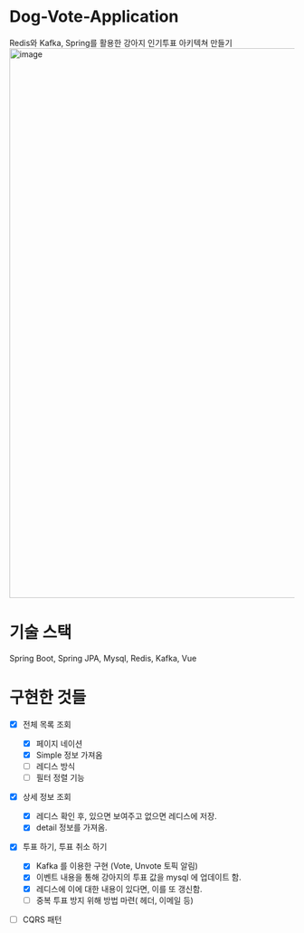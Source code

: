 # Dog-Vote-Application
Redis와 Kafka, Spring를 활용한 강아지 인기투표 아키텍쳐 만들기
<img width="972" alt="image" src="https://github.com/worldii/Dog-Vote-Application/assets/87687210/8331a255-4cf4-4321-9aa5-2c64a266b5a3">

# 기술 스택
Spring Boot, Spring JPA, Mysql, Redis, Kafka,  Vue
# 구현한 것들

- [x]  전체 목록 조회
    - [x]  페이지 네이션
    - [x]  Simple 정보 가져옴
    - [ ]  레디스 방식
    - [ ]  필터 정렬 기능
- [x]  상세 정보 조회
    - [x]  레디스 확인 후, 있으면 보여주고 없으면 레디스에 저장.
    - [x]  detail 정보를 가져옴.
- [x]  투표 하기, 투표 취소 하기
    - [x]  Kafka 를 이용한 구현  (Vote, Unvote 토픽 알림)
    - [x]  이벤트 내용을 통해 강아지의 투표 값을 mysql 에  업데이트 함.
    - [x]  레디스에 이에 대한 내용이 있다면, 이를 또 갱신함.
    - [ ]  중복 투표 방지 위해 방법 마련( 헤더, 이메일 등)
- [ ]  CQRS 패턴

